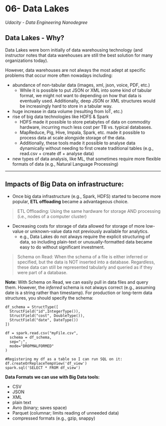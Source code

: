 # 06- Data Lakes
_Udacity - Data Engineering Nanodegree_

## Data Lakes - Why?
Data Lakes were born initially of data warehousing technology (and instructor notes that data warehouses are still the best solution for many organizations today).

However, data warehouses are not always the most adept at specific problems that occur more often nowadays including:
- abundance of non-tabular data (images, xml, json, voice, PDF, etc.)
  - While it is possible to put JSON or XML into some kind of tabular format, we might not want to depending on how that data is eventually used. Additionally, deep JSON or XML structures would be increasingly hard to store in a tabular way.
- huge increase in data volume (resulting from IoT, etc.)
- rise of big data technologies like HDFS & Spark
  - HDFS made it possible to store petabytes of data on commodity hardware, incurring much less cost per TB vs. typical databases.
  - MapReduce, Pig, Hive, Impala, Spark, etc. made it possible to process data at scale alongside storage of the data.
  - Additionally, these tools made it possible to analyse data dynamically without needing to first create traditional tables (e.g., read.csv + create df + analyse data)
- new types of data analysis, like ML, that sometimes require more flexible formats of data (e.g., Natural Language Processing)

---

## Impacts of Big Data on infrastructure:
- Once big data infrastructure (e.g., Spark, HDFS) started to become more popular, **ETL offloading** became a advantageous choice.
>ETL Offloading: Using the same hardware for storage AND processing (i.e., nodes of a computer cluster)
- Decreasing costs for storage of data allowed for storage of more low-value or unknown-value data not previously available for analytics.
  - e.g., Data Lakes do not always require the explicit structuring of data, so including plain-text or unusually-formatted data became easy to do without significant investment.
>Schema on Read: When the schema of a file is either inferred or specified, but the data is NOT inserted into a database. Regardless, these data can still be represented tabularly and queried as if they were part of a database.

**Note:** With Schema on Read, we can easily pull in data files and query them. However, the *inferred* schema is not always correct (e.g., assuming date is a string rather than timestamp). For production or long-term data structures, you should specify the schema:
```
df_schema = StructType([
  StructField("id",IntegerType()),
  StructField("cost", DoubleType()),
  StructField("date", DateType())
])

df = spark.read.csv("myFile.csv",
  schema = df_schema,
  sep=";",
  mode="DROPMALFORMED"
)

#Registering my df as a table so I can run SQL on it:
df.createOrReplaceTempView('df_view')
spark.sql('SELECT * FROM df_view')
```

**Data Formats we can use with Big Data tools:**
- CSV
- JSON
- XML
- plain text
- Avro (binary; saves space)
- Parquet (columnar; limits reading of unneeded data)
- compressed formats (e.g., gzip, snappy)
